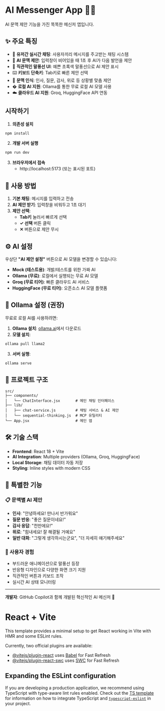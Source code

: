 # AI Messenger App 🤖💬

AI 문맥 제안 기능을 가진 똑똑한 메신저 앱입니다.

## ✨ 주요 특징

- 💬 **유저간 실시간 채팅**: 사용자끼리 메시지를 주고받는 채팅 시스템
- 🤖 **AI 문맥 제안**: 입력창이 비어있을 때 1초 후 AI가 다음 발언을 제안
- 🎈 **직관적인 말풍선 UI**: 예쁜 초록색 말풍선으로 AI 제안 표시
- ⌨️ **키보드 단축키**: Tab키로 빠른 제안 선택
- 🎯 **문맥 인식**: 인사, 질문, 감사, 위로 등 상황별 맞춤 제안
- � **로컬 AI 지원**: Ollama를 통한 무료 로컬 AI 모델 사용
- ☁️ **클라우드 AI 지원**: Groq, HuggingFace API 연동

## 시작하기

1. **의존성 설치**
```bash
npm install
```

2. **개발 서버 실행**
```bash
npm run dev
```

3. **브라우저에서 접속**
   - http://localhost:5173 (또는 표시된 포트)

## 🚀 사용 방법

1. **기본 채팅**: 메시지를 입력하고 전송
2. **AI 제안 받기**: 입력창을 비워두고 1초 대기
3. **제안 선택**: 
   - **Tab키** 눌러서 빠르게 선택
   - **✓ 선택** 버튼 클릭
   - **✕** 버튼으로 제안 무시

## ⚙️ AI 설정

우상단 **"AI 제안 설정"** 버튼으로 AI 모델을 변경할 수 있습니다:

- **Mock (테스트용)**: 개발/테스트를 위한 가짜 AI
- **Ollama (무료)**: 로컬에서 실행되는 무료 AI 모델
- **Groq (무료 티어)**: 빠른 클라우드 AI 서비스  
- **HuggingFace (무료 티어)**: 오픈소스 AI 모델 플랫폼

## 🔧 Ollama 설정 (권장)

무료로 로컬 AI를 사용하려면:

1. **Ollama 설치**: [ollama.ai](https://ollama.ai)에서 다운로드
2. **모델 설치**:
```bash
ollama pull llama2
```
3. **서버 실행**:
```bash
ollama serve
```

## 📁 프로젝트 구조

```
src/
├── components/
│   └── ChatInterface.jsx       # 메인 채팅 인터페이스
├── lib/
│   ├── chat-service.js         # 채팅 서비스 & AI 제안
│   └── sequential-thinking.js  # MCP 유틸리티
└── App.jsx                     # 메인 앱
```

## 🛠 기술 스택

- **Frontend**: React 18 + Vite
- **AI Integration**: Multiple providers (Ollama, Groq, HuggingFace)
- **Local Storage**: 채팅 데이터 자동 저장
- **Styling**: Inline styles with modern CSS

## 🎯 특별한 기능

### 📋 문맥별 AI 제안
- **인사**: "안녕하세요! 만나서 반가워요"
- **질문 반응**: "좋은 질문이네요!"
- **감사 응답**: "천만에요!"
- **위로**: "힘내세요! 잘 해결될 거예요"
- **일반 대화**: "그렇게 생각하시는군요", "더 자세히 얘기해주세요"

### 🎨 사용자 경험
- 부드러운 애니메이션으로 말풍선 등장
- 반응형 디자인으로 다양한 화면 크기 지원
- 직관적인 버튼과 키보드 조작
- 실시간 AI 상태 모니터링

---

**개발자**: GitHub Copilot과 함께 개발된 혁신적인 AI 메신저 💝

# React + Vite

This template provides a minimal setup to get React working in Vite with HMR and some ESLint rules.

Currently, two official plugins are available:

- [@vitejs/plugin-react](https://github.com/vitejs/vite-plugin-react/blob/main/packages/plugin-react) uses [Babel](https://babeljs.io/) for Fast Refresh
- [@vitejs/plugin-react-swc](https://github.com/vitejs/vite-plugin-react/blob/main/packages/plugin-react-swc) uses [SWC](https://swc.rs/) for Fast Refresh

## Expanding the ESLint configuration

If you are developing a production application, we recommend using TypeScript with type-aware lint rules enabled. Check out the [TS template](https://github.com/vitejs/vite/tree/main/packages/create-vite/template-react-ts) for information on how to integrate TypeScript and [`typescript-eslint`](https://typescript-eslint.io) in your project.

